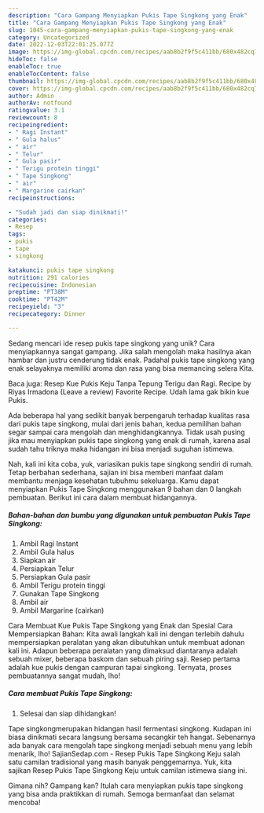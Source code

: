 ```yaml
---
description: "Cara Gampang Menyiapkan Pukis Tape Singkong yang Enak"
title: "Cara Gampang Menyiapkan Pukis Tape Singkong yang Enak"
slug: 1045-cara-gampang-menyiapkan-pukis-tape-singkong-yang-enak
category: Uncategorized
date: 2022-12-03T22:01:25.077Z
image: https://img-global.cpcdn.com/recipes/aab8b2f9f5c411bb/680x482cq70/pukis-tape-singkong-foto-resep-utama.jpg
hideToc: false
enableToc: true
enableTocContent: false
thumbnail: https://img-global.cpcdn.com/recipes/aab8b2f9f5c411bb/680x482cq70/pukis-tape-singkong-foto-resep-utama.jpg
cover: https://img-global.cpcdn.com/recipes/aab8b2f9f5c411bb/680x482cq70/pukis-tape-singkong-foto-resep-utama.jpg
author: Admin
authorAv: notfound
ratingvalue: 3.1
reviewcount: 8
recipeingredient:
- " Ragi Instant"
- " Gula halus"
- " air"
- " Telur"
- " Gula pasir"
- " Terigu protein tinggi"
- " Tape Singkong"
- " air"
- " Margarine cairkan"
recipeinstructions:

- "Sudah jadi dan siap dinikmati!"
categories:
- Resep
tags:
- pukis
- tape
- singkong

katakunci: pukis tape singkong 
nutrition: 291 calories
recipecuisine: Indonesian
preptime: "PT38M"
cooktime: "PT42M"
recipeyield: "3"
recipecategory: Dinner

---
```





Sedang mencari ide resep pukis tape singkong yang unik? Cara menyiapkannya sangat gampang. Jika salah mengolah maka hasilnya akan hambar dan justru cenderung tidak enak. Padahal pukis tape singkong yang enak selayaknya memiliki aroma dan rasa yang bisa memancing selera Kita.





Baca juga: Resep Kue Pukis Keju Tanpa Tepung Terigu dan Ragi. Recipe by Riyas Irmadona (Leave a review) Favorite Recipe. Udah lama gak bikin kue Pukis.

Ada beberapa hal yang sedikit banyak berpengaruh terhadap kualitas rasa dari pukis tape singkong, mulai dari jenis bahan, kedua pemilihan bahan segar sampai cara mengolah dan menghidangkannya. Tidak usah pusing jika mau menyiapkan pukis tape singkong yang enak di rumah, karena asal sudah tahu triknya maka hidangan ini bisa menjadi suguhan istimewa.






Nah, kali ini kita coba, yuk, variasikan pukis tape singkong sendiri di rumah. Tetap berbahan sederhana, sajian ini bisa memberi manfaat dalam membantu menjaga kesehatan tubuhmu sekeluarga. Kamu dapat menyiapkan Pukis Tape Singkong menggunakan 9 bahan dan 0 langkah pembuatan. Berikut ini cara dalam membuat hidangannya.

<!--inarticleads1-->

##### Bahan-bahan dan bumbu yang digunakan untuk pembuatan Pukis Tape Singkong:

1. Ambil  Ragi Instant
1. Ambil  Gula halus
1. Siapkan  air
1. Persiapkan  Telur
1. Persiapkan  Gula pasir
1. Ambil  Terigu protein tinggi
1. Gunakan  Tape Singkong
1. Ambil  air
1. Ambil  Margarine (cairkan)


Cara Membuat Kue Pukis Tape Singkong yang Enak dan Spesial Cara Mempersiapkan Bahan: Kita awali langkah kali ini dengan terlebih dahulu mempersiapkan peralatan yang akan dibutuhkan untuk membuat adonan kali ini. Adapun beberapa peralatan yang dimaksud diantaranya adalah sebuah mixer, beberapa baskom dan sebuah piring saji. Resep pertama adalah kue pukis dengan campuran tapai singkong. Ternyata, proses pembuatannya sangat mudah, lho! 

<!--inarticleads2-->

##### Cara membuat Pukis Tape Singkong:


1. Selesai dan siap dihidangkan!

Tape singkongmerupakan hidangan hasil fermentasi singkong. Kudapan ini biasa dinikmati secara langsung bersama secangkir teh hangat. Sebenarnya ada banyak cara mengolah tape singkong menjadi sebuah menu yang lebih menarik, lho! SajianSedap.com - Resep Pukis Tape Singkong Keju salah satu camilan tradisional yang masih banyak penggemarnya. Yuk, kita sajikan Resep Pukis Tape Singkong Keju untuk camilan istimewa siang ini. 

Gimana nih? Gampang kan? Itulah cara menyiapkan pukis tape singkong yang bisa anda praktikkan di rumah. Semoga bermanfaat dan selamat mencoba!
